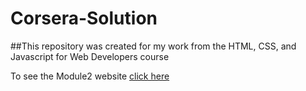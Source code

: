 # Corsera-Solution
##This repository was created for my work from the HTML, CSS, and Javascript for Web Developers course

To see the Module2 website [click here](https://ilyapitukhgit.github.io/Corsera-Solution/module2-solution/index.html)
